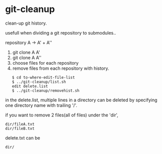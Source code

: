 # git-cleanup

clean-up git history.

usefull when dividing a git repository to submodules..

repository A -> A' + A''

1. git clone A A'
2. git clone A A''
3. choose files for each repository
4. remove files from each repository with history.

```
   $ cd to-where-edit-file-list
   $ ../git-cleanup/list.sh
   edit delete.list 
   $ ../git-cleanup/removehist.sh
```

in the delete.list, multiple lines in a directory can be deleted by specifying one directory name with trailing '/'.

if you want to remove 2 files(all of files) under the 'dir', 
```
dir/fileA.txt
dir/fileB.txt
```

delete.txt can be
```
dir/
```

